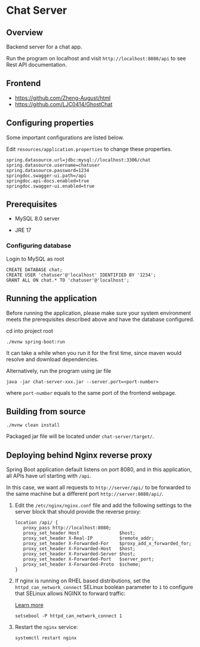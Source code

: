 # Chat Server

## Overview

Backend server for a chat app.

Run the program on localhost and visit `http://localhost:8080/api` to see Rest API documentation.

## Frontend

- https://github.com/Zheng-August/html
- https://github.com/LJC0414/GhostChat

## Configuring properties

Some important configurations are listed below.

Edit `resources/application.properties` to change these properties.

```properties
spring.datasource.url=jdbc:mysql://localhost:3306/chat
spring.datasource.username=chatuser
spring.datasource.password=1234
springdoc.swagger-ui.path=/api
springdoc.api-docs.enabled=true
springdoc.swagger-ui.enabled=true
```

## Prerequisites

- MySQL 8.0 server

- JRE 17

### Configuring database

Login to MySQL as root

```mysql
CREATE DATABASE chat;
CREATE USER 'chatuser'@'localhost' IDENTIFIED BY '1234';
GRANT ALL ON chat.* TO 'chatuser'@'localhost';
```

## Running the application

Before running the application, please make sure your system environment meets the prerequisites described above and have the database configured.

cd into project root

```shell
./mvnw spring-boot:run
```

It can take a while when you run it for the first time, since maven would resolve and download dependencies.

Alternatively, run the program using jar file

```shell
java -jar chat-server-xxx.jar --server.port=<port-number>
```

where `port-number` equals to the same port of the frontend webpage.

## Building from source

```shell
./mvnw clean install
```

Packaged jar file will be located under `chat-server/target/`.

## Deploying behind Nginx reverse proxy

Spring Boot application default listens on port 8080, and in this application, all APIs have url starting with `/api`.

In this case, we want all requests to `http://server/api/` to be forwarded to the same machine but a different port `http://server:8080/api/`.

1. Edit the `/etc/nginx/nginx.conf` file and add the following settings to the server block that should provide the reverse proxy:
   
   ```nginx
   location /api/ {
      proxy_pass http://localhost:8080;
      proxy_set_header Host               $host;
      proxy_set_header X-Real-IP          $remote_addr;
      proxy_set_header X-Forwarded-For    $proxy_add_x_forwarded_for;
      proxy_set_header X-Forwarded-Host   $host;
      proxy_set_header X-Forwarded-Server $host;
      proxy_set_header X-Forwarded-Port   $server_port;
      proxy_set_header X-Forwarded-Proto  $scheme;
   }
   ```

2. If nginx is running on RHEL based distributions, set the `httpd_can_network_connect` SELinux boolean parameter to `1` to configure that SELinux allows NGINX to forward traffic:
   
   [Learn more](https://access.redhat.com/documentation/en-us/red_hat_enterprise_linux/9/html/deploying_web_servers_and_reverse_proxies/setting-up-and-configuring-nginx_deploying-web-servers-and-reverse-proxies#configuring-nginx-as-a-reverse-proxy-for-the-http-traffic_setting-up-and-configuring-nginx)
   
   ```shell
   setsebool -P httpd_can_network_connect 1
   ```

3. Restart the `nginx` service:
   
   ```shell
   systemctl restart nginx
   ```